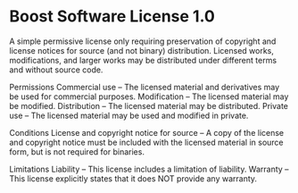 Boost Software License 1.0
==========================

A simple permissive license only requiring preservation of copyright and license
notices for source (and not binary) distribution. Licensed works, modifications,
and larger works may be distributed under different terms and without source
code.

Permissions
Commercial use – The licensed material and derivatives may be used for
    commercial purposes.
Modification – The licensed material may be modified.
Distribution – The licensed material may be distributed.
Private use – The licensed material may be used and modified in private.

Conditions
License and copyright notice for source – A copy of the license and copyright
    notice must be included with the licensed material in source form, but is
    not required for binaries.

Limitations
Liability – This license includes a limitation of liability.
Warranty – This license explicitly states that it does NOT provide any warranty.
